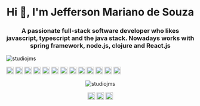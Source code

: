 <h1 align="center">Hi 👋, I'm Jefferson Mariano de Souza</h1>
<h3 align="center">A passionate full-stack software developer who likes javascript, typescript and the java stack. Nowadays works with spring framework, node.js, clojure and React.js</h3>

<p align="left"> <img src="https://komarev.com/ghpvc/?username=studiojms" alt="studiojms" /> </p>

<p align="left">
  <img src="https://devicons.github.io/devicon/devicon.git/icons/react/react-original-wordmark.svg" alt="react" width="20" height="20"/> 
  <img src="https://devicons.github.io/devicon/devicon.git/icons/css3/css3-original-wordmark.svg" alt="css3" width="20" height="20"/>
  <img src="https://devicons.github.io/devicon/devicon.git/icons/docker/docker-original-wordmark.svg" alt="docker" width="20" height="20"/> 
  <img src="https://devicons.github.io/devicon/devicon.git/icons/html5/html5-original-wordmark.svg" alt="html5" width="20" height="20"/> 
  <img src="https://devicons.github.io/devicon/devicon.git/icons/java/java-original-wordmark.svg" alt="java" width="20" height="20"/> 
  <img src="https://devicons.github.io/devicon/devicon.git/icons/javascript/javascript-original.svg" alt="javascript" width="20" height="20"/> 
  <img src="https://devicons.github.io/devicon/devicon.git/icons/typescript/typescript-original.svg" alt="typescript" width="20" height="20"/> 
  <img src="https://devicons.github.io/devicon/devicon.git/icons/mongodb/mongodb-original-wordmark.svg" alt="mongodb" width="20" height="20"/> 
  <img src="https://devicons.github.io/devicon/devicon.git/icons/mysql/mysql-original-wordmark.svg" alt="mysql" width="20" height="20"/> 
  <img src="https://devicons.github.io/devicon/devicon.git/icons/sass/sass-original.svg" alt="sass" width="20" height="20"/> 
  <img src="https://devicons.github.io/devicon/devicon.git/icons/python/python-original-wordmark.svg" alt="python" width="20" height="20"/> 
  <img src="https://devicons.github.io/devicon/devicon.git/icons/linux/linux-original.svg" alt="linux" width="20" height="20"/> 
  <img src="https://devicons.github.io/devicon/devicon.git/icons/webpack/webpack-original.svg" alt="webpack" width="20" height="20"/>
</p>
<p align="center"> 
  <img src="https://github-readme-stats.vercel.app/api?username=studiojms&show_icons=true" alt="studiojms" /> 
</p>

<p align="center">
<a href="https://codepen.io/studiojms" target="blank"><img align="center" src="https://cdn.jsdelivr.net/npm/simple-icons@3.0.1/icons/codepen.svg" alt="studiojms" height="20" width="20" /></a>
<a href="https://linkedin.com/in/jefferson-mariano-de-souza" target="blank"><img align="center" src="https://cdn.jsdelivr.net/npm/simple-icons@3.0.1/icons/linkedin.svg" alt="jefferson-mariano-de-souza" height="20" width="20" /></a>
<a href="https://www.behance.net/studiojms" target="blank"><img align="center" src="https://cdn.jsdelivr.net/npm/simple-icons@3.0.1/icons/behance.svg" alt="studiojms" height="20" width="20" /></a>
</p>
